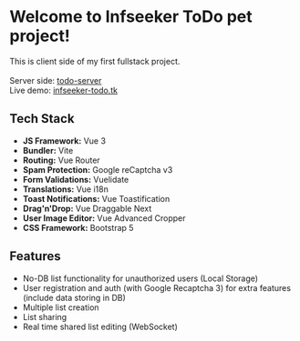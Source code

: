 # Welcome to Infseeker ToDo pet project!

This is client side of my first fullstack project. <br />
<br />
Server side: [todo-server](https://github.com/infseeker/todo-server) <br />
Live demo: [infseeker-todo.tk](https://infseeker-todo.tk/)


## Tech Stack
- **JS Framework:** Vue 3
- **Bundler:** Vite
- **Routing:** Vue Router
- **Spam Protection:** Google reCaptcha v3
- **Form Validations:** Vuelidate
- **Translations:** Vue i18n
- **Toast Notifications:** Vue Toastification
- **Drag'n'Drop:** Vue Draggable Next
- **User Image Editor:** Vue Advanced Cropper
- **CSS Framework:** Bootstrap 5

## Features
- No-DB list functionality for unauthorized users (Local Storage)
- User registration and auth (with Google Recaptcha 3) for extra features (include data storing in DB)
- Multiple list creation
- List sharing
- Real time shared list editing (WebSocket)
